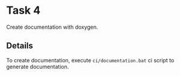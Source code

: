 # Task 4
Create documentation with doxygen.

## Details
To create documentation, execute `ci/documentation.bat` ci script to generate documentation.
